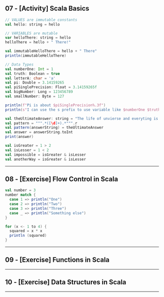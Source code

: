 ## 07 - [Activity] Scala Basics
```scala
// VALUES are immutable constants
val hello: string = hello

// VARIABLES are mutable
var helloThere: string = hello
helloThere = hello + " There!"

val immutableHelloThere = hello + " There"
println(immutableHelloThere)
```

```scala
// Data Types
val numberOne: Int = 1
val truth: Boolean = true
val letterA: char = 'a'
val pi: Double = 3.14159265
val piSinglePrecision: Float = 3.14159265f
val bigNumber: Long = 123456789
val smallNumber: Byte = 127

println(f"Pi is about $piSinglePrecision%.3f")
println(s"I can use the s prefix to use variable like $numberOne $truth $letterA")
```

```scala
val theUltimateAnswer: string = "The life of unvierse and everyting is 42"
val pattern = """.*([\d]+).*""".r
val pattern(answerString) = theUltimateAnswer
val answer = answerString.toInt
print(answer)
```

```scala
val isGreater = 1 > 2
val isLesser = 1 < 2
val impossible = isGreater & isLesser
val anotherWay = isGreater & isLesser
```

***

## 08 - [Exercise] Flow Control in Scala

```scala
val number = 3
number match {
  case 1 => println("One")
  case 2 => println("Two")
  case 3 => println("Three")
  case _ => println("Something else")
}
```

```scala
for (x <- 1 to 4) {
  squared = x * x
  println (squared)
}
```

***

## 09 - [Exercise] Functions in Scala

***

## 10 - [Exercise] Data Structures in Scala

***
